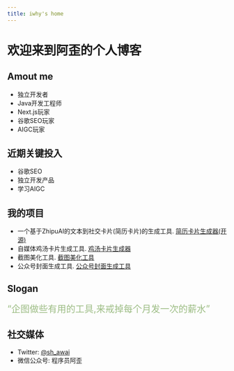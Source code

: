 ```yaml
---
title: iwhy's home
---
```

# 欢迎来到阿歪的个人博客

## Amout me
- 独立开发者
- Java开发工程师
- Next.js玩家
- 谷歌SEO玩家
- AIGC玩家

## 近期关键投入
- 谷歌SEO
- 独立开发产品
- 学习AIGC

## 我的项目
- 一个基于ZhipuAI的文本到社交卡片(简历卡片)的生成工具. [简历卡片生成器(开源)](https://introcard.iwhy.dev)
- 自媒体鸡汤卡片生成工具. [鸡汤卡片生成器](https://retro.iwhy.dev/)
- 截图美化工具. [截图美化工具](https://pretty-snap.iwhy.dev/)
- 公众号封面生成工具. [公众号封面生成工具](https://cover.iwhy.dev/)

## Slogan

<font color="#9DBD85" style="font-size: 1.5em;">“企图做些有用的工具,来戒掉每个月发一次的薪水”</font>


## 社交媒体
- Twitter: [@sh_awai](https://twitter.com/sh_awai)
- 微信公众号: 程序员阿歪




